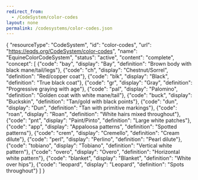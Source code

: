 ```yaml
---
redirect_from:
  - /CodeSystem/color-codes
layout: none
permalink: /codesystems/color-codes.json
---
```

{
  "resourceType": "CodeSystem",
  "id": "color-codes",
  "url": "https://eqds.org/CodeSystem/color-codes",
  "name": "EquineColorCodeSystem",
  "status": "active",
  "content": "complete",
  "concept": [
    {"code": "bay", "display": "Bay", "definition": "Brown body with black mane/tail/legs"},
    {"code": "ch", "display": "Chestnut/Sorrel", "definition": "Red/copper coat"},
    {"code": "blk", "display": "Black", "definition": "True black coat"},
    {"code": "gr", "display": "Gray", "definition": "Progressive graying with age"},
    {"code": "pal", "display": "Palomino", "definition": "Golden coat with white mane/tail"},
    {"code": "buck", "display": "Buckskin", "definition": "Tan/gold with black points"},
    {"code": "dun", "display": "Dun", "definition": "Tan with primitive markings"},
    {"code": "roan", "display": "Roan", "definition": "White hairs mixed throughout"},
    {"code": "pnt", "display": "Paint/Pinto", "definition": "Large white patches"},
    {"code": "app", "display": "Appaloosa patterns", "definition": "Spotted patterns"},
    {"code": "crem", "display": "Cremello", "definition": "Cream dilute"},
    {"code": "perl", "display": "Perlino", "definition": "Pearl dilute"},
    {"code": "tobiano", "display": "Tobiano", "definition": "Vertical white pattern"},
    {"code": "overo", "display": "Overo", "definition": "Horizontal white pattern"},
    {"code": "blanket", "display": "Blanket", "definition": "White over hips"},
    {"code": "leopard", "display": "Leopard", "definition": "Spots throughout"}
  ]
}
